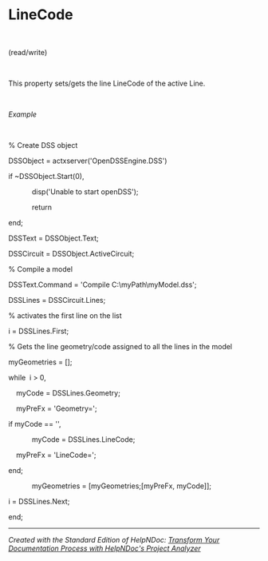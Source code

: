 # LineCode

&nbsp;

(read/write)

&nbsp;

This property sets/gets the line LineCode of the active Line.

&nbsp;

*Example*

&nbsp;

% Create DSS object

DSSObject = actxserver('OpenDSSEngine.DSS')

if ~DSSObject.Start(0),

&nbsp; &nbsp; &nbsp; &nbsp; &nbsp; &nbsp; disp('Unable to start openDSS');

&nbsp; &nbsp; &nbsp; &nbsp; &nbsp; &nbsp; return

end;

DSSText = DSSObject.Text;

DSSCircuit = DSSObject.ActiveCircuit;

% Compile a model &nbsp; &nbsp;

DSSText.Command = 'Compile C:\\myPath\\myModel.dss';

DSSLines = DSSCircuit.Lines;

% activates the first line on the list

i = DSSLines.First;

% Gets the line geometry/code assigned to all the lines in the model

myGeometries = \[\];

while&nbsp; i \> 0,

&nbsp; &nbsp; myCode = DSSLines.Geometry;

&nbsp; &nbsp; myPreFx = 'Geometry=';

if myCode == '',

&nbsp; &nbsp; &nbsp; &nbsp; &nbsp; &nbsp; myCode = DSSLines.LineCode;

&nbsp; &nbsp; myPreFx = 'LineCode=';

end; &nbsp; &nbsp;

&nbsp; &nbsp; &nbsp; &nbsp; &nbsp; &nbsp; myGeometries = \[myGeometries;\[myPreFx, myCode\]\];

i = DSSLines.Next;

end;

***
_Created with the Standard Edition of HelpNDoc: [Transform Your Documentation Process with HelpNDoc's Project Analyzer](<https://www.helpndoc.com/feature-tour/advanced-project-analyzer/>)_
